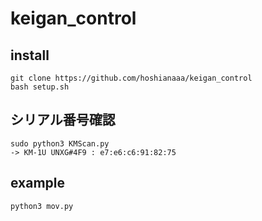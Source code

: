 # keigan_control

## install  

```
git clone https://github.com/hoshianaaa/keigan_control
bash setup.sh  
```

## シリアル番号確認

```
sudo python3 KMScan.py  
-> KM-1U UNXG#4F9 : e7:e6:c6:91:82:75  
```

## example
```
python3 mov.py
```


